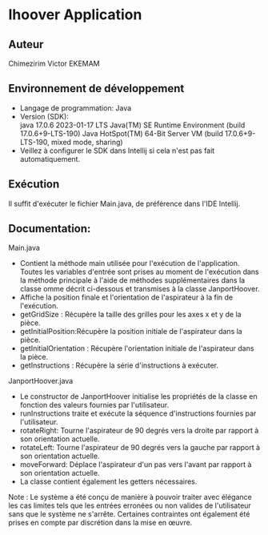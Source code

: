 # Ihoover Application

## Auteur

Chimezirim Victor EKEMAM

## Environnement de développement
- Langage de programmation: Java
- Version (SDK): \
  java 17.0.6 2023-01-17 LTS
  Java(TM) SE Runtime Environment (build 17.0.6+9-LTS-190)
  Java HotSpot(TM) 64-Bit Server VM (build 17.0.6+9-LTS-190, mixed mode, sharing)
- Veillez à configurer le SDK dans Intellij si cela n'est pas fait automatiquement.

## Exécution
Il suffit d'exécuter le fichier Main.java, de préférence dans l'IDE Intellij.

## Documentation:

Main.java
- Contient la méthode main utilisée pour l'exécution de l'application. Toutes les variables d'entrée sont prises au moment de l'exécution dans la méthode principale à l'aide de méthodes supplémentaires dans la classe omme décrit ci-dessous et transmises à la classe JanportHoover.
- Affiche la position finale et l'orientation de l'aspirateur à la fin de l'exécution.
- getGridSize : Récupère la taille des grilles pour les axes x et y de la pièce.
- getInitialPosition:Récupère la position initiale de l'aspirateur dans la pièce.
- getInitialOrientation : Récupère l'orientation initiale de l'aspirateur dans la pièce.
- getInstructions : Récupère la série d'instructions à exécuter.

JanportHoover.java
- Le constructor de JanportHoover initialise les propriétés de la classe en fonction des valeurs fournies par l'utilisateur.
- runInstructions traite et exécute la séquence d'instructions fournies par l'utilisateur.
- rotateRight: Tourne l'aspirateur de 90 degrés vers la droite par rapport à son orientation actuelle.
- rotateLeft: Tourne l'aspirateur de 90 degrés vers la gauche par rapport à son orientation actuelle.
- moveForward: Déplace l'aspirateur d'un pas vers l'avant par rapport à son orientation actuelle.
- La classe contient également les getters nécessaires.

Note : Le système a été conçu de manière à pouvoir traiter avec élégance les cas limites tels que les entrées erronées ou non valides de l'utilisateur sans que le système ne s'arrête. Certaines contraintes ont également été prises en compte par discrétion dans la mise en œuvre.